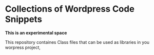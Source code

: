 # Collections of Wordpress Code Snippets

**This is an experimental space**

This repository containes Class files that can be used as libraries in you worpress project,
